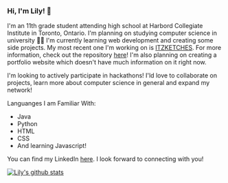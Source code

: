 ### Hi, I'm Lily! 👋

<p>I'm an 11th grade student attending high school at Harbord Collegiate Institute in Toronto, Ontario. I'm planning on studying computer science in university 👩‍💻 I'm currently learning web development and creating some side projects. My most recent one I'm working on is <a href="https://lilyxmeng.github.io/itzketches/">ITZKETCHES</a>. For more information, check out the repository <a href="https://github.com/LilyxMeng/itzketches">here</a>! I'm also  planning on creating a portfolio website which doesn't have much information on it right now.</p>

<p>I'm looking to actively participate in hackathons! I'ld love to collaborate on projects, learn more about computer science in general and expand my network!</p>

<p>Languanges I am Familiar With:</p>
<ul>
  <li>Java</li>
  <li>Python</li>
  <li>HTML</li>
  <li>CSS</li>
  <li>And learning Javascript!</li>
 </ul>
  
  <p>You can find my LinkedIn <a href="https://www.linkedin.com/in/lily-meng-5086231b6/">here</a>. I look forward to connecting with you!<p>
  
[![Lily's github stats](https://github-readme-stats.vercel.app/api?username=LilyxMeng)](https://github.com/anuraghazra/github-readme-stats)
 

<!--
**LilyxMeng/LilyxMeng** is a ✨ _special_ ✨ repository because its `README.md` (this file) appears on your GitHub profile.

Here are some ideas to get you started:

- 🔭 I’m currently working on ...
- 🌱 I’m currently learning ...
- 👯 I’m looking to collaborate on ...
- 🤔 I’m looking for help with ...
- 💬 Ask me about ...
- 📫 How to reach me: ...
- 😄 Pronouns: ...
- ⚡ Fun fact: ...
-->
